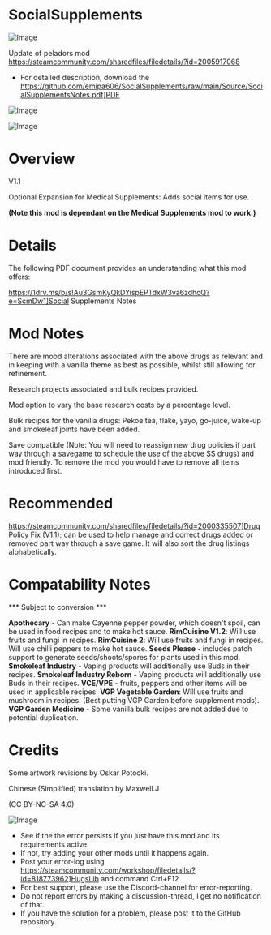 # SocialSupplements

![Image](https://i.imgur.com/buuPQel.png)

Update of peladors mod
https://steamcommunity.com/sharedfiles/filedetails/?id=2005917068

- For detailed description, download the https://github.com/emipa606/SocialSupplements/raw/main/Source/SocialSupplementsNotes.pdf]PDF

![Image](https://i.imgur.com/pufA0kM.png)

	
![Image](https://i.imgur.com/Z4GOv8H.png)


# Overview
 V1.1

Optional Expansion for Medical Supplements: Adds social items for use.

**(Note this mod is dependant on the Medical Supplements mod to work.)**


# Details


The following PDF document provides an understanding what this mod offers:

https://1drv.ms/b/s!Au3GsmKyQkDYispEPTdxW3va6zdhcQ?e=ScmDw1]Social Supplements Notes


# Mod Notes


There are mood alterations associated with the above drugs as relevant and in keeping with a vanilla theme as best as possible, whilst still allowing for refinement.

Research projects associated and bulk recipes provided.

Mod option to vary the base research costs by a percentage level.

Bulk recipes for the vanilla drugs: Pekoe tea, flake, yayo, go-juice, wake-up  and smokeleaf joints have been added.

Save compatible (Note: You will need to reassign new drug policies if part way through a savegame to schedule the use of the above SS drugs) and mod friendly. To remove the mod you would have to remove all items introduced first.

# Recommended


https://steamcommunity.com/sharedfiles/filedetails/?id=2000335507]Drug Policy Fix (V1.1); can be used to help manage and correct drugs added or removed part way through a save game. It will also sort the drug listings alphabetically.

# Compatability Notes
 *** Subject to conversion ***

**Apothecary** - Can make Cayenne pepper powder, which doesn't spoil, can be used in food recipes and to make hot sauce.
**RimCuisine V1.2**: Will use fruits and fungi in recipes.
**RimCuisine 2**: Will use fruits and fungi in recipes. Will use chilli peppers to make hot sauce.
**Seeds Please** - includes patch support to generate seeds/shoots/spores for plants used in this mod.
**Smokeleaf Industry** - Vaping products will additionally use Buds in their recipes.
**Smokeleaf Industry Reborn** - Vaping products will additionally use Buds in their recipes.
**VCE/VPE** - fruits, peppers and other items will be used in applicable recipes.
**VGP Vegetable Garden**: Will use fruits and mushroom in recipes. (Best putting VGP Garden before supplement mods).
**VGP Garden Medicine** - Some vanilla bulk recipes are not added due to potential duplication.


# Credits


Some artwork revisions by Oskar Potocki.

Chinese (Simplified) translation by Maxwell.J

(CC BY-NC-SA 4.0)


![Image](https://i.imgur.com/PwoNOj4.png)



-  See if the the error persists if you just have this mod and its requirements active.
-  If not, try adding your other mods until it happens again.
-  Post your error-log using https://steamcommunity.com/workshop/filedetails/?id=818773962]HugsLib and command Ctrl+F12
-  For best support, please use the Discord-channel for error-reporting.
-  Do not report errors by making a discussion-thread, I get no notification of that.
-  If you have the solution for a problem, please post it to the GitHub repository.




